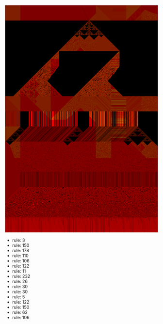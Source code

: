 ![photo](./output.png) 
 * rule: 3
* rule: 150
* rule: 178
* rule: 110
* rule: 106
* rule: 122
* rule: 11
* rule: 232
* rule: 26
* rule: 30
* rule: 30
* rule: 5
* rule: 122
* rule: 150
* rule: 62
* rule: 106
